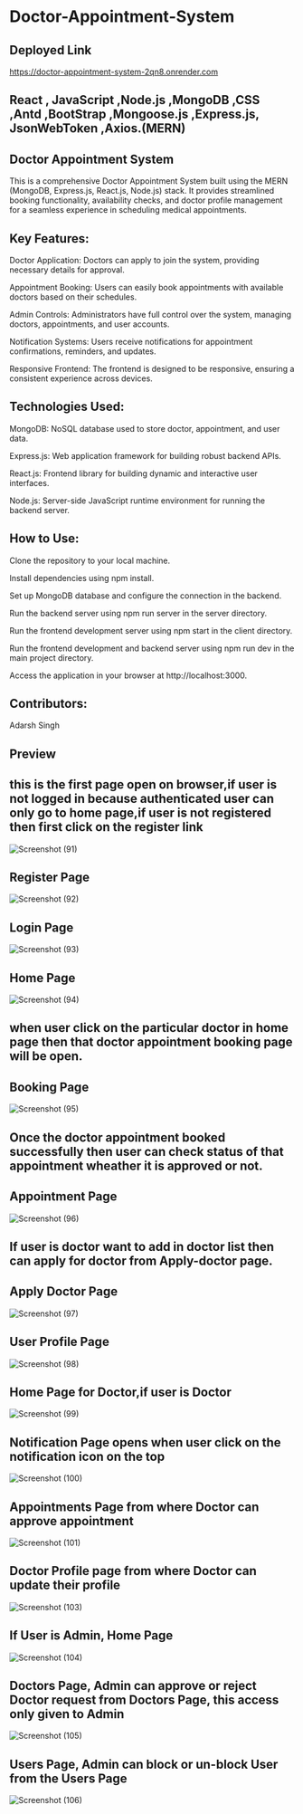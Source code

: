 # Doctor-Appointment-System

## Deployed Link 


https://doctor-appointment-system-2qn8.onrender.com


## React , JavaScript ,Node.js ,MongoDB ,CSS ,Antd ,BootStrap ,Mongoose.js ,Express.js, JsonWebToken ,Axios.(MERN) 
                     


## Doctor Appointment System
This is a comprehensive Doctor Appointment System built using the MERN (MongoDB, Express.js, React.js, Node.js) stack. It provides streamlined booking functionality, availability checks, and doctor profile management for a seamless experience in scheduling medical appointments.

## Key Features:

Doctor Application: Doctors can apply to join the system, providing necessary details for approval.

Appointment Booking: Users can easily book appointments with available doctors based on their schedules.

Admin Controls: Administrators have full control over the system, managing doctors, appointments, and user accounts.

Notification Systems: Users receive notifications for appointment confirmations, reminders, and updates.

Responsive Frontend: The frontend is designed to be responsive, ensuring a consistent experience across devices.

## Technologies Used:

 MongoDB: NoSQL database used to store doctor, appointment, and user data.
 
 Express.js: Web application framework for building robust backend APIs.
 
 React.js: Frontend library for building dynamic and interactive user interfaces.
 
 Node.js: Server-side JavaScript runtime environment for running the backend server.

## How to Use:

Clone the repository to your local machine.

Install dependencies using npm install.

Set up MongoDB database and configure the connection in the backend.

Run the backend server using npm run server in the server directory.

Run the frontend development server using npm start in the client directory.

Run the frontend development and backend server using npm run dev in the main project directory.

Access the application in your browser at http://localhost:3000.

## Contributors:
Adarsh Singh



## Preview

## this is the first page open on browser,if user is not logged in because authenticated user can only go to home page,if user is not registered then first click on the register link

![Screenshot (91)](https://github.com/AdarshSingh933/Prod-Doctor-Appointment-System/assets/130076154/f92dcedb-11fc-4e1a-b7ff-de53fddc327f)




## Register Page

![Screenshot (92)](https://github.com/AdarshSingh933/Prod-Doctor-Appointment-System/assets/130076154/b8d463a7-aed1-4af3-a4ba-56913da3ba44)



## Login Page

![Screenshot (93)](https://github.com/AdarshSingh933/Prod-Doctor-Appointment-System/assets/130076154/45121d4b-9fdd-4d42-ae10-6e3eb87d4b50)



## Home Page

![Screenshot (94)](https://github.com/AdarshSingh933/Prod-Doctor-Appointment-System/assets/130076154/8e4c193f-85b2-4696-9d16-e5c4485ff7db)



## when user click on the particular doctor in home page then that doctor appointment booking page will be open.
## Booking Page

![Screenshot (95)](https://github.com/AdarshSingh933/Prod-Doctor-Appointment-System/assets/130076154/b3659622-d79f-4157-be6d-d19f72be3b08)



## Once the doctor appointment booked successfully then user can check status of that appointment wheather it is approved or not.
## Appointment Page

![Screenshot (96)](https://github.com/AdarshSingh933/Prod-Doctor-Appointment-System/assets/130076154/9b297e34-c15e-4385-a97f-1e2e8a7ea01c)



## If user is doctor want to add in doctor list then can apply for doctor from Apply-doctor page.
## Apply Doctor Page

![Screenshot (97)](https://github.com/AdarshSingh933/Prod-Doctor-Appointment-System/assets/130076154/673fe50c-d9f4-4f11-9062-72c8c139a2ab)



## User Profile Page

![Screenshot (98)](https://github.com/AdarshSingh933/Prod-Doctor-Appointment-System/assets/130076154/ad39b3fa-78c9-481f-ae89-4797e5d8d6d3)




## Home Page for Doctor,if user is Doctor

![Screenshot (99)](https://github.com/AdarshSingh933/Prod-Doctor-Appointment-System/assets/130076154/53cc2d63-942c-4ab1-b19b-042f26c4aedc)



## Notification Page opens when user click on the notification icon on the top

![Screenshot (100)](https://github.com/AdarshSingh933/Prod-Doctor-Appointment-System/assets/130076154/889284a1-7ffe-4bd8-a935-0bd683ea50e8)



## Appointments Page from where Doctor can approve appointment 

![Screenshot (101)](https://github.com/AdarshSingh933/Prod-Doctor-Appointment-System/assets/130076154/b2da4040-b558-423b-86be-7ab82b7d74f2)



## Doctor Profile page from where Doctor can update their profile

![Screenshot (103)](https://github.com/AdarshSingh933/Prod-Doctor-Appointment-System/assets/130076154/32b8175f-1818-4d26-8b8e-af4b3245362c)



## If User is Admin, Home Page

![Screenshot (104)](https://github.com/AdarshSingh933/Prod-Doctor-Appointment-System/assets/130076154/9807d663-5326-4267-9be8-f85337c7d7d9)



## Doctors Page, Admin can approve or reject Doctor request from Doctors Page, this access only given to Admin

![Screenshot (105)](https://github.com/AdarshSingh933/Prod-Doctor-Appointment-System/assets/130076154/c633aaf3-72ca-4353-80a8-a4d95cd23d35)



## Users Page, Admin can block or un-block User from the Users Page

![Screenshot (106)](https://github.com/AdarshSingh933/Prod-Doctor-Appointment-System/assets/130076154/d33dbd32-6db2-4b6b-81ed-519aa2c848ce)








